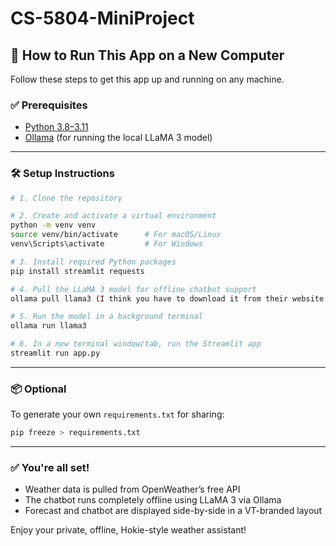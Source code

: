 # CS-5804-MiniProject

## 🚀 How to Run This App on a New Computer

Follow these steps to get this app up and running on any machine.

### ✅ Prerequisites

- [Python 3.8–3.11](https://www.python.org/downloads/)
- [Ollama](https://ollama.com) (for running the local LLaMA 3 model)

---

### 🛠️ Setup Instructions

```bash
# 1. Clone the repository

# 2. Create and activate a virtual environment
python -m venv venv
source venv/bin/activate      # For macOS/Linux
venv\Scripts\activate         # For Windows

# 3. Install required Python packages
pip install streamlit requests

# 4. Pull the LLaMA 3 model for offline chatbot support
ollama pull llama3 (I think you have to download it from their website https://ollama.com/download)

# 5. Run the model in a background terminal
ollama run llama3

# 6. In a new terminal window/tab, run the Streamlit app
streamlit run app.py
```

---

### 📦 Optional

To generate your own `requirements.txt` for sharing:
```bash
pip freeze > requirements.txt
```

---

### ✅ You're all set!

- Weather data is pulled from OpenWeather’s free API
- The chatbot runs completely offline using LLaMA 3 via Ollama
- Forecast and chatbot are displayed side-by-side in a VT-branded layout

Enjoy your private, offline, Hokie-style weather assistant!
